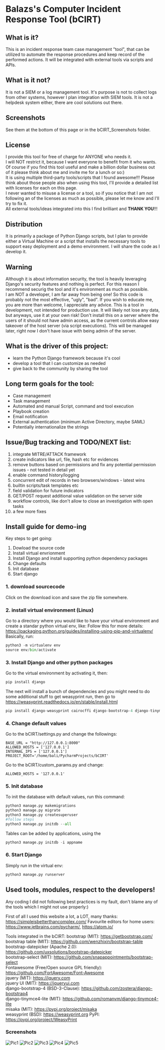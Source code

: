 # Balazs's Computer Incident Response Tool (bCIRT)

## What is it?
This is an incident response team case management "tool", that can be utilized to automate the response procedures and keep record of the performed actions.
It will be integrated with external tools via scripts and APIs.

## What is it not?
It is not a SIEM or a log management tool. It's purpose is not to collect logs from other systems, however I plan integration with SIEM tools.
It is not a helpdesk system either, there are cool solutions out there.

## Screenshots
See them at the bottom of this page or in the bCIRT_Screenshots folder.

## License
I provide this tool for free of charge for ANYONE who needs it.\
I will NOT restrict it, because I want everyone to benefit from it who wants.
Of course if you find this tool useful and make a billion dollar business out of it please think about me and invite me for a lunch or so:)\
It is using multiple third-party tools/scripts that I found awesome!!! Please think about those people also when using this tool, I'll provide a detailed list with licenses for each on this page.\
I never wanted to misuse a license or a tool, so if you notice that I am not following an of the licenses as much as possible, please let me know and I'll try to fix it.\
All external tools/ideas integrated into this I find brilliant and **THANK YOU**!!!

## Distribution
It is primarily a package of Python Django scripts, but I plan to provide either a Virtual Machine or a script that installs the necessary tools to support easy deployment and a demo environment.
I will share the code as I develop it.

## Warning
Although it is about information security, the tool is heavily leveraging Django's security features and nothing is perfect. For this reason I recommend securig the tool and it's environment as much as possible.\
I am NOT a developer, I am far away from being one! So this code is probably not the most effective, "ugly", "bad". If you wish to educate me, you are more than welcome, I appreciate any advice.
This is a tool in development, not intended for production use. It will likely not lose any data, but anyways, use it at your own risk!
Don't install this on a server where the users of it should not have admin access, as the current controls allow easy takeover of the host server (via script executions). This will be managed later, right now I don't have issue with being admin of the server.

## What is the driver of this project:
* learn the Python Django framework because it's cool
* develop a tool that I can customize as needed
* give back to the community by sharing the tool

## Long term goals for the tool:
* Case management
* Task management
* Automated and manual Script, command and tool execution
* Playbook creation
* Email notification
* External authentication (minimum Active Directory, maybe SAML)
* Potentially internationalize the strings

## Issue/Bug tracking and TODO/NEXT list:
1. integrate MITRE/ATTACK framework
2. create indicators like url, file, hash etc for evidences
3. remove buttons based on permissions and fix any potential permission issues - not tested in detail yet
4. enable command history/logging
5. concurrent edit of records in two browsers/windows - latest wins
6. builtin scripts/task templates etc
7. field validation for future indicators
8. GET/POST request additional value validation on the server side
9. workflow controls, like don't allow to close an investigation with open tasks
10. a few more fixes

## Install guide for demo-ing
Key steps to get going:
1. Dowload the source code
2. Install virtual envrionment
3. Install Django and install supporting python dependency packages
4. Change defaults
5. Init database
6. Start django

### 1. download sourcecode
Click on the download icon and save the zip file somewhere.

### 2. install virtual environment (Linux)
Go to a directory where you would like to have your virtual environment and create a standar python virtual env, like:
Follow this for more details: https://packaging.python.org/guides/installing-using-pip-and-virtualenv/
Basically, run:
```python
python3 -m virtualenv env
source env/bin/activate
```

### 3. Install Django and other python packages
Go to the virtual environment by activating it, then:
```python
pip install django
```
The next will install a bunch of dependencies and you might need to do some additional stuff to get weasyprint run, then go to https://weasyprint.readthedocs.io/en/stable/install.html
```python
pip install django-weasyprint cairocffi django-bootstrap-4 django-tinymce4-lite misaka import-export
```
### 4. Change default values
Go to the bCIRT/settings.py and change the followings:
```text
BASE_URL = "http://127.0.0.1:8000"
ALLOWED_HOSTS = ['127.0.0.1']
INTERNAL_IPS = ['127.0.0.1']
PROJECT_ROOT='/home/bali/PycharmProjects/bCIRT'

```
Go to the bCIRT/custom_params.py and change:
```text
ALLOWED_HOSTS = '127.0.0.1'
```

### 5. Init database
To init the database with default values, run this command:
```python
python3 manage.py makemigrations
python3 manage.py migrate
python3 manage.py createsuperuser
#follow steps
python3 manage.py initdb --all
```
Tables can be added by applications, using the
 ```python
 python3 manage.py initdb -i appname
 ```
### 6. Start Django
Simply run in the virtual env:
```python
python3 manage.py runserver
```

## Used tools, modules, respect to the developers!
Any coding I did not following best practices is my fault, don't blame any of the tools which I might not use properly:)

First of all I used this website a lot, a LOT, many thanks: https://simpleisbetterthancomplex.com/
Favourite editors for home users: https://www.jetbrains.com/pycharm/, https://atom.io/

Tools integrated in the bCIRT:
bootstrap (MIT): https://getbootstrap.com/  
bootstrap table (MIT): https://github.com/wenzhixin/bootstrap-table  
bootstrap-datepicker (Apache 2.0): https://github.com/uxsolutions/bootstrap-datepicker  
bootstrap-select (MIT): https://github.com/snapappointments/bootstrap-select  
Fontawesome (Free/Open source GPL friendly): https://github.com/FortAwesome/Font-Awesome  
jquery (MIT): https://jquery.com  
jquery UI (MIT): https://jqueryui.com  
django-bootstrap-4 (BSD-3-Clause): https://github.com/zostera/django-bootstrap4  
django-tinymce4-lite (MIT): https://github.com/romanvm/django-tinymce4-lite  
misaka (MIT): https://pypi.org/project/misaka  
weasyprint (BSD): https://weasyprint.org PyPI: https://pypi.org/project/WeasyPrint  

### Screenshots
![Pic1](https://github.com/bl305/bCIRT/blob/master/bCIRT_Screenshots/Screenshot%20from%202019-03-11%2023-18-13.png)
![Pic2](https://github.com/bl305/bCIRT/blob/master/bCIRT_Screenshots/Screenshot%20from%202019-03-11%2023-18-45.png)
![Pic3](https://github.com/bl305/bCIRT/blob/master/bCIRT_Screenshots/Screenshot%20from%202019-03-11%2023-19-36.png)
![Pic4](https://github.com/bl305/bCIRT/blob/master/bCIRT_Screenshots/Screenshot%20from%202019-03-11%2023-20-24.png)
![Pic5](https://github.com/bl305/bCIRT/blob/master/bCIRT_Screenshots/Screenshot%20from%202019-03-11%2023-20-49.png)
